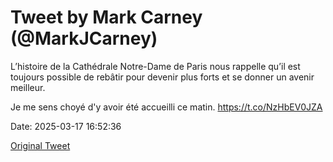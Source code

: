 # Tweet by Mark Carney (@MarkJCarney)

L’histoire de la Cathédrale Notre-Dame de Paris nous rappelle qu’il est toujours possible de rebâtir pour devenir plus forts et se donner un avenir meilleur.

Je me sens choyé d'y avoir été accueilli ce matin. https://t.co/NzHbEV0JZA

Date: 2025-03-17 16:52:36

[Original Tweet](https://x.com/MarkJCarney/status/1901678062040736127)
